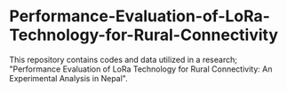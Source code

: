 # Performance-Evaluation-of-LoRa-Technology-for-Rural-Connectivity
This repository contains codes and data utilized in a research; "Performance Evaluation of LoRa Technology for Rural Connectivity: An Experimental Analysis in Nepal".
